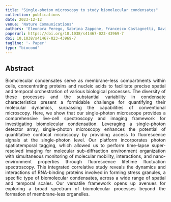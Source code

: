 ```yaml
---
title: "Single-photon microscopy to study biomolecular condensates"
collection: publications
date: 2023-12-12
venue: 'Nature Communications'
authors: 'Eleonora Perego, Sabrina Zappone, Francesco Castagnetti, Davide Mariani, Erika Vitiello, Jakob Rupert, Elsa Zacco, Gian Gaetano Tartaglia, Irene Bozzoni, Eli Slenders, Giuseppe Vicidomini'
paperurl: https://doi.org/10.1038/s41467-023-43969-7
doi: 10.1038/s41467-023-43969-7 
tagline: '- Paper'
type: "biocond"
---
```


<h2> Abstract </h2>
<p align= "justify">
Biomolecular condensates serve as membrane-less compartments within cells, concentrating proteins and nucleic acids to facilitate precise spatial and temporal orchestration of various biological processes. The diversity of these processes and the substantial variability in condensate characteristics present a formidable challenge for quantifying their molecular dynamics, surpassing the capabilities of conventional microscopy. Here, we show that our single-photon microscope provides a comprehensive live-cell spectroscopy and imaging framework for investigating biomolecular condensation. Leveraging a single-photon detector array, single-photon microscopy enhances the potential of quantitative confocal microscopy by providing access to fluorescence signals at the single-photon level. Our platform incorporates photon spatiotemporal tagging, which allowed us to perform time-lapse super-resolved imaging for molecular sub-diffraction environment organization with simultaneous monitoring of molecular mobility, interactions, and nano-environment properties through fluorescence lifetime fluctuation spectroscopy. This integrated correlative study reveals the dynamics and interactions of RNA-binding proteins involved in forming stress granules, a specific type of biomolecular condensates, across a wide range of spatial and temporal scales. Our versatile framework opens up avenues for exploring a broad spectrum of biomolecular processes beyond the formation of membrane-less organelles.</p>

  
